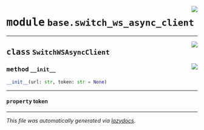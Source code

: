 <!-- markdownlint-disable -->

<a href="../../../src/switch/base/switch_ws_async_client.py#L0"><img align="right" src="https://img.shields.io/badge/-source-cccccc?style=flat-square"/></a>

# <kbd>module</kbd> `base.switch_ws_async_client`






---

<a href="../../../src/switch/base/switch_ws_async_client.py#L3"><img align="right" src="https://img.shields.io/badge/-source-cccccc?style=flat-square"/></a>

## <kbd>class</kbd> `SwitchWSAsyncClient`




<a href="../../../src/switch/base/switch_ws_async_client.py#L4"><img align="right" src="https://img.shields.io/badge/-source-cccccc?style=flat-square"/></a>

### <kbd>method</kbd> `__init__`

```python
__init__(url: str, token: str = None)
```






---

#### <kbd>property</kbd> token










---

_This file was automatically generated via [lazydocs](https://github.com/ml-tooling/lazydocs)._
